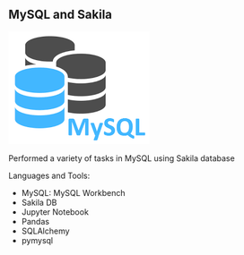 ## MySQL and Sakila

![mysql](https://github.com/hquach/SQLAlchemy/blob/master/images/mysql.png)

Performed a variety of tasks in MySQL using Sakila database

Languages and Tools:
- MySQL: MySQL Workbench
- Sakila DB
- Jupyter Notebook
- Pandas
- SQLAlchemy
- pymysql